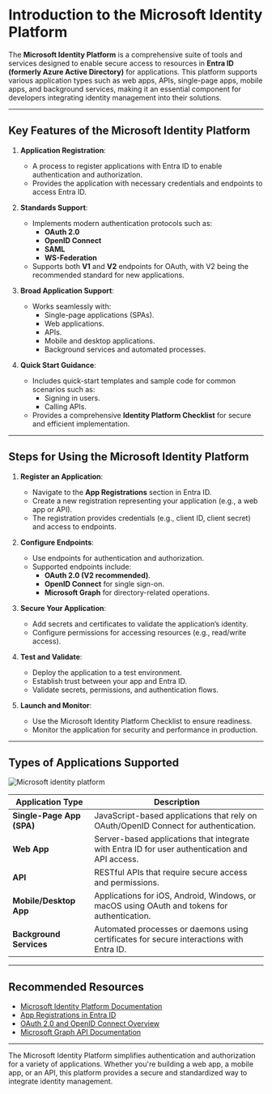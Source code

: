 # Introduction to the Microsoft Identity Platform

The **Microsoft Identity Platform** is a comprehensive suite of tools and services designed to enable secure access to resources in **Entra ID (formerly Azure Active Directory)** for applications. This platform supports various application types such as web apps, APIs, single-page apps, mobile apps, and background services, making it an essential component for developers integrating identity management into their solutions.

---

## Key Features of the Microsoft Identity Platform

1. **Application Registration**:
   - A process to register applications with Entra ID to enable authentication and authorization.
   - Provides the application with necessary credentials and endpoints to access Entra ID.

2. **Standards Support**:
   - Implements modern authentication protocols such as:
     - **OAuth 2.0**
     - **OpenID Connect**
     - **SAML**
     - **WS-Federation**
   - Supports both **V1** and **V2** endpoints for OAuth, with V2 being the recommended standard for new applications.

3. **Broad Application Support**:
   - Works seamlessly with:
     - Single-page applications (SPAs).
     - Web applications.
     - APIs.
     - Mobile and desktop applications.
     - Background services and automated processes.

4. **Quick Start Guidance**:
   - Includes quick-start templates and sample code for common scenarios such as:
     - Signing in users.
     - Calling APIs.
   - Provides a comprehensive **Identity Platform Checklist** for secure and efficient implementation.

---

## Steps for Using the Microsoft Identity Platform

1. **Register an Application**:
   - Navigate to the **App Registrations** section in Entra ID.
   - Create a new registration representing your application (e.g., a web app or API).
   - The registration provides credentials (e.g., client ID, client secret) and access to endpoints.

2. **Configure Endpoints**:
   - Use endpoints for authentication and authorization.
   - Supported endpoints include:
     - **OAuth 2.0 (V2 recommended)**.
     - **OpenID Connect** for single sign-on.
     - **Microsoft Graph** for directory-related operations.

3. **Secure Your Application**:
   - Add secrets and certificates to validate the application’s identity.
   - Configure permissions for accessing resources (e.g., read/write access).

4. **Test and Validate**:
   - Deploy the application to a test environment.
   - Establish trust between your app and Entra ID.
   - Validate secrets, permissions, and authentication flows.

5. **Launch and Monitor**:
   - Use the Microsoft Identity Platform Checklist to ensure readiness.
   - Monitor the application for security and performance in production.

---

## Types of Applications Supported

![Microsoft identity platform](https://learn.microsoft.com/en-us/entra/identity-platform/media/v2-overview/application-scenarios-identity-platform.png "Microsoft identity platform")


| **Application Type**          | **Description**                                                                                      |
|--------------------------------|------------------------------------------------------------------------------------------------------|
| **Single-Page App (SPA)**      | JavaScript-based applications that rely on OAuth/OpenID Connect for authentication.                 |
| **Web App**                    | Server-based applications that integrate with Entra ID for user authentication and API access.      |
| **API**                        | RESTful APIs that require secure access and permissions.                                            |
| **Mobile/Desktop App**         | Applications for iOS, Android, Windows, or macOS using OAuth and tokens for authentication.         |
| **Background Services**        | Automated processes or daemons using certificates for secure interactions with Entra ID.            |

---

## Recommended Resources

- [Microsoft Identity Platform Documentation](https://aka.ms/identityplatform)
- [App Registrations in Entra ID](https://learn.microsoft.com/en-us/azure/active-directory/develop/quickstart-register-app)
- [OAuth 2.0 and OpenID Connect Overview](https://oauth.net/2/)
- [Microsoft Graph API Documentation](https://learn.microsoft.com/en-us/graph/)

---

The Microsoft Identity Platform simplifies authentication and authorization for a variety of applications. Whether you're building a web app, a mobile app, or an API, this platform provides a secure and standardized way to integrate identity management.
